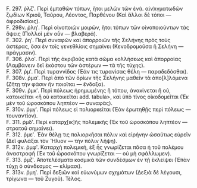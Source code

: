 F. 297. ῥλζʹ. Περὶ ἐμπαθῶν τόπων, ἤτοι μελῶν τῶν ἐν(ι. αἰν)ιγματωδῶν ζῳδίων Κριοῦ, Ταύρου, Λέοντος, Παρθένου (Καὶ ἄλλοι δὲ τόποι — ἀφροδισίοις).  
F. 298v. ῥληʹ. Περὶ οἰνοποιῶν μοιρῶν, ἤτοι τόπων τῶν οἰνοποιούντων τὰς ὄψεις (Πολλοὶ μὲν οὖν — βλαβερά).  
F. 302. ῥηʹ. Περὶ συναφῶν καὶ ἀπορροιῶν τῆς Σελήνης πρὸς τοὺς ἀστέρας, ὅσα ἐν τοῖς γενεθλίοις σημαίνει (Κενοδρομοῦσα ἢ Σελήνη — πράγμασιν).  
F. 306. ῥλοʹ. Περὶ τῆς ἀκριβοῦς κατὰ σῶμα κολλήσεως καὶ ἀπορροίας (Λαμβάνειν δεῖ ἐκάστου τῶν ἀστέρων — τὰ τῆς τύχης).  
F. 307. ῥμʹ. Περὶ τυραννίδος (Ἐάν τις τυρανίσας <sic> θέλη — παραδεδόσθαι).  
F. 308v. ῥμαʹ. Περὶ ἀπὸ τῶν ὁρίων τῆς Σελήνης μαθεῖν τὰ ἀπο[λ]λόμενα (Ζῆτῃ τὴν φάσιν ἣν ποιοῖται — ἔνδοξα).  
F. 309v. ῥμκʹ. Περὶ πόλεως ἡρημωμένης ἢ τόπου, ἀνακίνεται ἢ οὐ, κατοικεῖται <ἢ οὐ κατοικεῖται add. tabula>, καὶ ὑπὸ τίνος οἰκοδομεῖται (Ἐκ μὲν τοῦ ὡροσκόπου ληπτέον — συναφὰς).  
F. 310v. ῥμγʹ. Περὶ πόλεως εἰ πολιορκείται <sic> (Ἐὰν ἐρωτηθῇς περὶ πόλεως <sic> — τουναντίον).  
F. 311. ῥμδʹ. Περὶ καταρχ[ικ]ῆς πολεμικῆς (Ἐκ τοῦ ὡροσκόπου ληπτέον <sic> — στρατοῦ σημαίνει).  
F. 312. ῥμεʹ. Ἐὰν θέλῃ τις πολιορκῆσαι πόλιν καὶ εἰρήνην ὡσαύτως εὑρεῖν (Δεῖ φυλάξαι τὸν Ἥλιον — τὴν πόλιν λῆψη).  
F. 312v. ῥμφʹ. Καταρχὴ πολεμική, ἐξ ἧς γνωρίζεται πᾶσα ἡ τοῦ πολέμου ἀναστροφή (Ἐκ τοῦ ὡροσκόπου γνωρίζεται — οὐ μὴ σφάλλωμεν).  
F. 313. ῥμζʹ. Ἀποτελέσματα κοσμικὰ τῶν συνδέσμων ἐν τῇ ἐκλείψει (Ἐπὰν τύχῃ ὁ σύνδεσμος — κλίμασι).  
F. 313v. ῥμηʹ. Περὶ δεξιῶν καὶ εὐωνύμων σχημάτων (Δεξιὰ δὲ λέγουσι, τρίγωνα — τοῦ Ζυγοῦ). Τέλος.